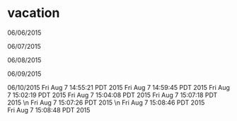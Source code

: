 # vacation
06/06/2015

06/07/2015

06/08/2015

06/09/2015

06/10/2015
Fri Aug 7 14:55:21 PDT 2015
Fri Aug 7 14:59:45 PDT 2015
Fri Aug 7 15:02:19 PDT 2015
Fri Aug 7 15:04:08 PDT 2015
Fri Aug 7 15:07:18 PDT 2015
\n
Fri Aug 7 15:07:26 PDT 2015
\n
Fri Aug  7 15:08:46 PDT 2015  
Fri Aug  7 15:08:48 PDT 2015  
